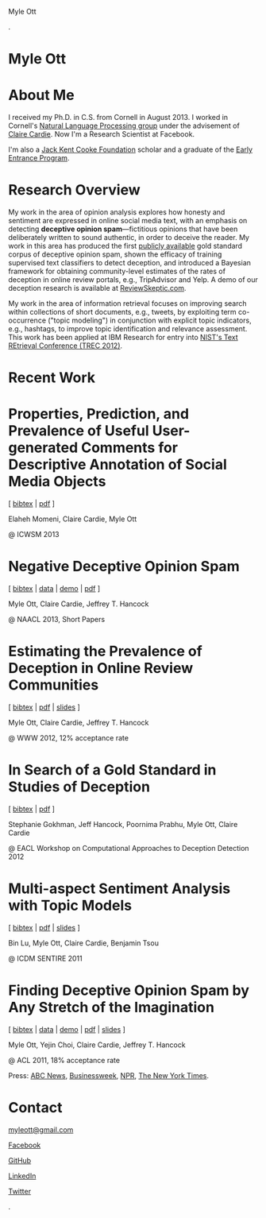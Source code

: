 Myle Ott

.

# Myle Ott

# About Me

I received my Ph.D. in C.S. from Cornell in August 2013. I worked in Cornell's [Natural Language Processing group](http://www.cs.cornell.edu/Info/Projects/NLP/) under the advisement of [Claire Cardie](http://www.cs.cornell.edu/home/cardie/). Now I'm a Research Scientist at Facebook.

I'm also a [Jack Kent Cooke Foundation](http://www.jkcf.org/) scholar and a graduate of the [Early Entrance Program](http://www.calstatela.edu/academic/eep/).

# Research Overview

My work in the area of opinion analysis explores how honesty and sentiment are expressed in online social media text, with an emphasis on detecting **deceptive opinion spam**—fictitious opinions that have been deliberately written to sound authentic, in order to deceive the reader. My work in this area has produced the first [publicly available](http://myleott.com/op_spam) gold standard corpus of deceptive opinion spam, shown the efficacy of training supervised text classifiers to detect deception, and introduced a Bayesian framework for obtaining community-level estimates of the rates of deception in online review portals, e.g., TripAdvisor and Yelp. A demo of our deception research is available at [ReviewSkeptic.com](http://reviewskeptic.com/).

My work in the area of information retrieval focuses on improving search within collections of short documents, e.g., tweets, by exploiting term co-occurrence ("topic modeling") in conjunction with explicit topic indicators, e.g., hashtags, to improve topic identification and relevance assessment. This work has been applied at IBM Research for entry into [NIST's Text REtrieval Conference (TREC 2012)](https://sites.google.com/site/microblogtrack/2012-guidelines).

# Recent Work

# Properties, Prediction, and Prevalence of Useful User-generated Comments for Descriptive Annotation of Social Media Objects

[ [bibtex](http://myleott.com/bibtex.php?usefulness_ICWSM2013) | [pdf](http://myleott.com/usefulness_ICWSM2013.pdf) ]

Elaheh Momeni, Claire Cardie, Myle Ott

@ ICWSM 2013

# Negative Deceptive Opinion Spam

[ [bibtex](http://myleott.com/bibtex.php?neg_opspam_NAACL2013) | [data](http://myleott.com/op_spam) | [demo](http://reviewskeptic.com/) | [pdf](http://myleott.com/neg_opspam_NAACL2013.pdf) ]

Myle Ott, Claire Cardie, Jeffrey T. Hancock

@ NAACL 2013, Short Papers

# Estimating the Prevalence of Deception in Online Review Communities

[ [bibtex](http://myleott.com/bibtex.php?prevalence_WWW2012) | [pdf](http://myleott.com/prevalence_WWW2012.pdf) | [slides](http://myleott.com/prevalence_WWW2012_slides.pdf) ]

Myle Ott, Claire Cardie, Jeffrey T. Hancock

@ WWW 2012, 12% acceptance rate

# In Search of a Gold Standard in Studies of Deception

[ [bibtex](http://myleott.com/bibtex.php?gold_standard_EACLW2012) | [pdf](http://myleott.com/gold_standard_EACLW2012.pdf) ]

Stephanie Gokhman, Jeff Hancock, Poornima Prabhu, Myle Ott, Claire Cardie

@ EACL Workshop on Computational Approaches to Deception Detection 2012

# Multi-aspect Sentiment Analysis with Topic Models

[ [bibtex](http://myleott.com/bibtex.php?MASA_SENTIRE2011) | [pdf](http://myleott.com/MASA_SENTIRE2011.pdf) | [slides](http://myleott.com/MASA_SENTIRE2011_slides.pdf) ]

Bin Lu, Myle Ott, Claire Cardie, Benjamin Tsou

@ ICDM SENTIRE 2011

# Finding Deceptive Opinion Spam by Any Stretch of the Imagination

[ [bibtex](http://myleott.com/bibtex.php?op_spamACL2011) | [data](http://myleott.com/op_spam) | [demo](http://reviewskeptic.com/) | [pdf](http://myleott.com/op_spamACL2011.pdf) | [slides](http://myleott.com/op_spamACL2011_slides.pdf) ]

Myle Ott, Yejin Choi, Claire Cardie, Jeffrey T. Hancock

@ ACL 2011, 18% acceptance rate

Press: [ABC News](http://abcnews.go.com/Technology/software-aims-detect-fake-online-hotel-reviews/story?id=14172704), [Businessweek](http://www.businessweek.com/magazine/a-lie-detector-test-for-online-reviewers-09292011.html), [NPR](http://www.npr.org/2011/08/28/139975080/review-too-good-to-be-true-sometimes-it-is), [The New York Times](http://www.nytimes.com/2011/08/20/technology/finding-fake-reviews-online.html).

# Contact

myleott@gmail.com

[Facebook](http://www.facebook.com/myleott)

[GitHub](https://github.com/myleott)

[LinkedIn](http://www.linkedin.com/pub/myle-ott/19/56/442)

[Twitter](http://twitter.com/#!/myleott)

 .